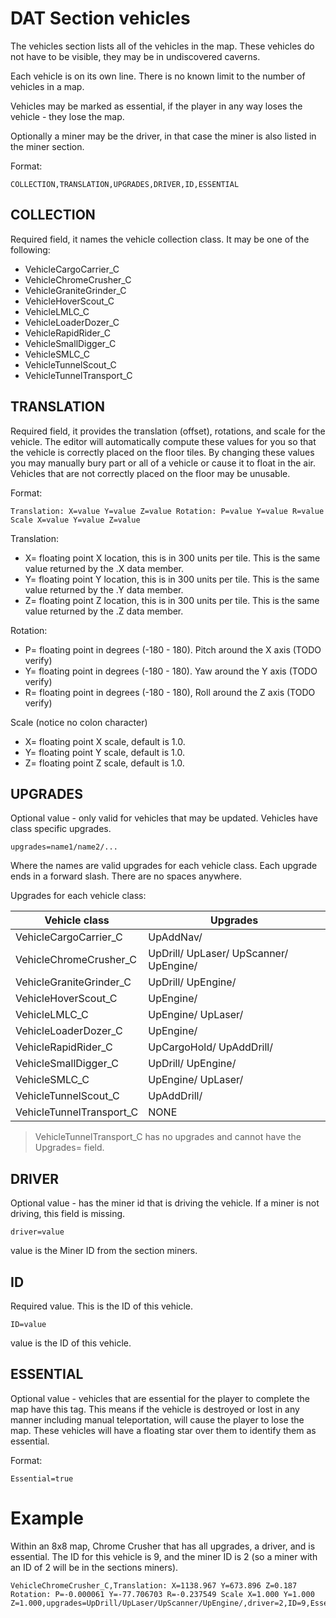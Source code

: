 # DAT Section vehicles

The vehicles section lists all of the vehicles in the map. These vehicles do not have to be visible, they may be in undiscovered caverns.

Each vehicle is on its own line. There is no known limit to the number of vehicles in a map. 

Vehicles may be marked as essential, if the player in any way loses the vehicle - they lose the map.

Optionally a miner may be the driver, in that case the miner is also listed in the miner section.

Format:
```
COLLECTION,TRANSLATION,UPGRADES,DRIVER,ID,ESSENTIAL
```

## COLLECTION

Required field, it names the vehicle collection class. It may be one of the following:

- VehicleCargoCarrier_C
- VehicleChromeCrusher_C
- VehicleGraniteGrinder_C
- VehicleHoverScout_C
- VehicleLMLC_C
- VehicleLoaderDozer_C
- VehicleRapidRider_C
- VehicleSmallDigger_C
- VehicleSMLC_C
- VehicleTunnelScout_C
- VehicleTunnelTransport_C


## TRANSLATION

Required field, it provides the translation (offset), rotations, and scale for the vehicle. The editor will automatically compute these values for you so that the vehicle is correctly placed on the floor tiles. By changing these values you may manually bury part or all of a vehicle or cause it to float in the air. Vehicles that are not correctly placed on the floor may be unusable.

Format:
```
Translation: X=value Y=value Z=value Rotation: P=value Y=value R=value Scale X=value Y=value Z=value
```

Translation:
- X= floating point X location, this is in 300 units per tile. This is the same value returned by the .X data member.
- Y= floating point Y location, this is in 300 units per tile. This is the same value returned by the .Y data member.
- Z= floating point Z location, this is in 300 units per tile. This is the same value returned by the .Z data member.

Rotation:
- P= floating point in degrees (-180 - 180). Pitch around the X axis (TODO verify)
- Y= floating point in degrees (-180 - 180). Yaw around the Y axis (TODO verify)
- R= floating point in degrees (-180 - 180), Roll around the Z axis (TODO verify)

Scale  (notice no colon character)
- X= floating point X scale, default is 1.0.
- Y= floating point Y scale, default is 1.0.
- Z= floating point Z scale, default is 1.0.

## UPGRADES

Optional value - only valid for vehicles that may be updated. Vehicles have class specific upgrades.

```
upgrades=name1/name2/...
```

Where the names are valid upgrades for each vehicle class. Each upgrade ends in a forward slash. There are no spaces anywhere.

Upgrades for each vehicle class:

|Vehicle class|Upgrades|
|---|---|
|VehicleCargoCarrier_C|UpAddNav/ |
|VehicleChromeCrusher_C|UpDrill/ UpLaser/ UpScanner/ UpEngine/ |
|VehicleGraniteGrinder_C|UpDrill/ UpEngine/ |
|VehicleHoverScout_C|UpEngine/ |
|VehicleLMLC_C|UpEngine/ UpLaser/ |
|VehicleLoaderDozer_C|UpEngine/ |
|VehicleRapidRider_C|UpCargoHold/ UpAddDrill/ |
|VehicleSmallDigger_C|UpDrill/ UpEngine/ |
|VehicleSMLC_C|UpEngine/ UpLaser/ |
|VehicleTunnelScout_C|UpAddDrill/ |
|VehicleTunnelTransport_C|NONE |

>VehicleTunnelTransport_C has no upgrades and cannot have the Upgrades= field.

## DRIVER

Optional value - has the miner id that is driving the vehicle. If a miner is not driving, this field is missing.
```
driver=value
```
value is the Miner ID from the section miners.

## ID
Required value. This is the ID of this vehicle.
```
ID=value
```
value is the ID of this vehicle.

## ESSENTIAL

Optional value - vehicles that are essential for the player to complete the map have this tag. This means if the vehicle is destroyed or lost in any manner including manual teleportation, will cause the player to lose the map. These vehicles will have a floating star over them to identify them as essential.

Format:
```
Essential=true
```

# Example

Within an 8x8 map,  Chrome Crusher that has all upgrades, a driver, and is essential. The ID for this vehicle is 9, and the miner ID is 2 (so a miner with an ID of 2 will be in the sections miners).

```
VehicleChromeCrusher_C,Translation: X=1138.967 Y=673.896 Z=0.187 Rotation: P=-0.000061 Y=-77.706703 R=-0.237549 Scale X=1.000 Y=1.000 Z=1.000,upgrades=UpDrill/UpLaser/UpScanner/UpEngine/,driver=2,ID=9,Essential=true
```
